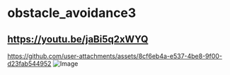 # obstacle_avoidance3
## https://youtu.be/jaBi5q2xWYQ
https://github.com/user-attachments/assets/8cf6eb4a-e537-4be8-9f00-d23fab544952
![Image](https://github.com/user-attachments/assets/6fdd8bc7-fa88-4b82-8408-2b06b91d698f)
